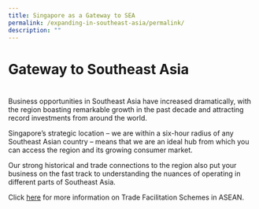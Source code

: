 ```yaml
---
title: Singapore as a Gateway to SEA
permalink: /expanding-in-southeast-asia/permalink/
description: ""
---
```

# Gateway to Southeast Asia  
# 
Business opportunities in Southeast Asia have increased dramatically, with the region boasting remarkable growth in the past decade and attracting record investments from around the world.

Singapore’s strategic location – we are within a six-hour radius of any Southeast Asian country – means that we are an ideal hub from which you can access the region and its growing consumer market.

Our strong historical and trade connections to the region also put your business on the fast track to understanding the nuances of operating in different parts of Southeast Asia.

Click [here](https://www.edb.gov.sg/en/why-singapore/global-connectivity.html) for more information on Trade Facilitation Schemes in ASEAN. 

